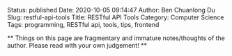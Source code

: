 Status: published
Date: 2020-10-05 09:14:47
Author: Ben Chuanlong Du
Slug: restful-api-tools
Title: RESTful API Tools
Category: Computer Science
Tags: programming, RESTful api, tools, tips, frontend

**
Things on this page are
fragmentary and immature notes/thoughts of the author.
Please read with your own judgement!
**
